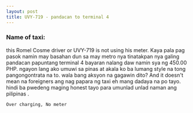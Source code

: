 ```yaml
---
layout: post
title: UVY-719 - pandacan to terminal 4
---
```


### Name of taxi: 

this Romel Cosme driver or UVY-719 is not using his meter. Kaya pala pag pasok namin may basahan dun sa may metro nya tinatakpan nya galing pandacan papuntang terminal 4 bayaran nalang daw namin sya ng 450.00 PHP. ngayon lang ako umuwi sa pinas at akala ko ba lumang style na tong pangongontrata na to. wala bang aksyon na gagawin dito? And it doesn't mean na foreigners ang nag papara ng taxi eh mang dadaya na po tayo. hindi ba pwedeng maging honest tayo para umunlad unlad naman ang pilipinas .

```Over charging, No meter```
